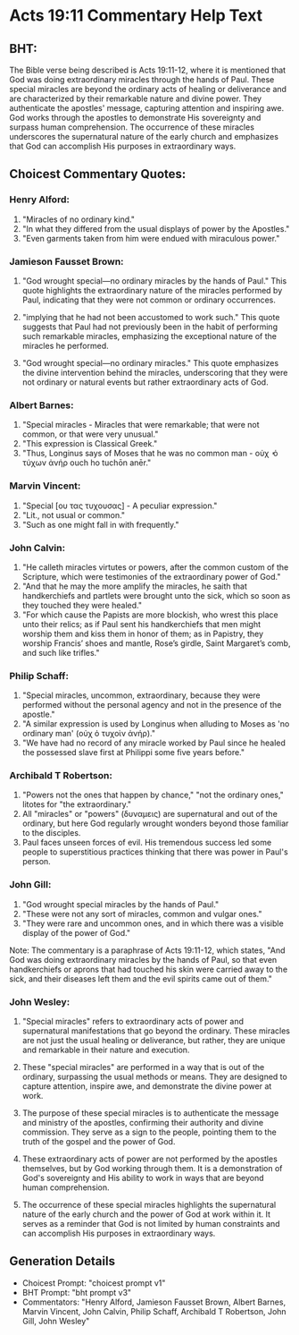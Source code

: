 # Acts 19:11 Commentary Help Text

## BHT:
The Bible verse being described is Acts 19:11-12, where it is mentioned that God was doing extraordinary miracles through the hands of Paul. These special miracles are beyond the ordinary acts of healing or deliverance and are characterized by their remarkable nature and divine power. They authenticate the apostles' message, capturing attention and inspiring awe. God works through the apostles to demonstrate His sovereignty and surpass human comprehension. The occurrence of these miracles underscores the supernatural nature of the early church and emphasizes that God can accomplish His purposes in extraordinary ways.

## Choicest Commentary Quotes:
### Henry Alford:
1. "Miracles of no ordinary kind."
2. "In what they differed from the usual displays of power by the Apostles."
3. "Even garments taken from him were endued with miraculous power."

### Jamieson Fausset Brown:
1. "God wrought special—no ordinary miracles by the hands of Paul." This quote highlights the extraordinary nature of the miracles performed by Paul, indicating that they were not common or ordinary occurrences.

2. "implying that he had not been accustomed to work such." This quote suggests that Paul had not previously been in the habit of performing such remarkable miracles, emphasizing the exceptional nature of the miracles he performed.

3. "God wrought special—no ordinary miracles." This quote emphasizes the divine intervention behind the miracles, underscoring that they were not ordinary or natural events but rather extraordinary acts of God.

### Albert Barnes:
1. "Special miracles - Miracles that were remarkable; that were not common, or that were very unusual."
2. "This expression is Classical Greek."
3. "Thus, Longinus says of Moses that he was no common man - οὐχ ̓ ὁ τύχων ἀνήρ ouch ho tuchōn anēr."

### Marvin Vincent:
1. "Special [ου τας τυχουσας] - A peculiar expression."
2. "Lit., not usual or common."
3. "Such as one might fall in with frequently."

### John Calvin:
1. "He calleth miracles virtutes or powers, after the common custom of the Scripture, which were testimonies of the extraordinary power of God." 
2. "And that he may the more amplify the miracles, he saith that handkerchiefs and partlets were brought unto the sick, which so soon as they touched they were healed." 
3. "For which cause the Papists are more blockish, who wrest this place unto their relics; as if Paul sent his handkerchiefs that men might worship them and kiss them in honor of them; as in Papistry, they worship Francis’ shoes and mantle, Rose’s girdle, Saint Margaret’s comb, and such like trifles."

### Philip Schaff:
1. "Special miracles, uncommon, extraordinary, because they were performed without the personal agency and not in the presence of the apostle."
2. "A similar expression is used by Longinus when alluding to Moses as 'no ordinary man' (οὐχ ὁ τυχοὶν ἀνήρ)."
3. "We have had no record of any miracle worked by Paul since he healed the possessed slave first at Philippi some five years before."

### Archibald T Robertson:
1. "Powers not the ones that happen by chance," "not the ordinary ones," litotes for "the extraordinary."
2. All "miracles" or "powers" (δυναμεις) are supernatural and out of the ordinary, but here God regularly wrought wonders beyond those familiar to the disciples.
3. Paul faces unseen forces of evil. His tremendous success led some people to superstitious practices thinking that there was power in Paul's person.

### John Gill:
1. "God wrought special miracles by the hands of Paul."
2. "These were not any sort of miracles, common and vulgar ones."
3. "They were rare and uncommon ones, and in which there was a visible display of the power of God."

Note: The commentary is a paraphrase of Acts 19:11-12, which states, "And God was doing extraordinary miracles by the hands of Paul, so that even handkerchiefs or aprons that had touched his skin were carried away to the sick, and their diseases left them and the evil spirits came out of them."

### John Wesley:
1. "Special miracles" refers to extraordinary acts of power and supernatural manifestations that go beyond the ordinary. These miracles are not just the usual healing or deliverance, but rather, they are unique and remarkable in their nature and execution.

2. These "special miracles" are performed in a way that is out of the ordinary, surpassing the usual methods or means. They are designed to capture attention, inspire awe, and demonstrate the divine power at work.

3. The purpose of these special miracles is to authenticate the message and ministry of the apostles, confirming their authority and divine commission. They serve as a sign to the people, pointing them to the truth of the gospel and the power of God.

4. These extraordinary acts of power are not performed by the apostles themselves, but by God working through them. It is a demonstration of God's sovereignty and His ability to work in ways that are beyond human comprehension.

5. The occurrence of these special miracles highlights the supernatural nature of the early church and the power of God at work within it. It serves as a reminder that God is not limited by human constraints and can accomplish His purposes in extraordinary ways.


## Generation Details
- Choicest Prompt: "choicest prompt v1"
- BHT Prompt: "bht prompt v3"
- Commentators: "Henry Alford, Jamieson Fausset Brown, Albert Barnes, Marvin Vincent, John Calvin, Philip Schaff, Archibald T Robertson, John Gill, John Wesley"
